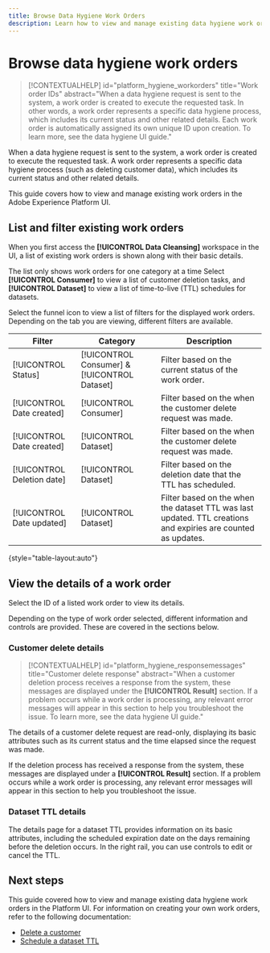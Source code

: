 ```yaml
---
title: Browse Data Hygiene Work Orders
description: Learn how to view and manage existing data hygiene work orders in the Adobe Experience Platform user interface.
---
```

# Browse data hygiene work orders

>[!CONTEXTUALHELP]
>id="platform_hygiene_workorders"
>title="Work order IDs"
>abstract="When a data hygiene request is sent to the system, a work order is created to execute the requested task. In other words, a work order represents a specific data hygiene process, which includes its current status and other related details. Each work order is automatically assigned its own unique ID upon creation. To learn more, see the data hygiene UI guide."

When a data hygiene request is sent to the system, a work order is created to execute the requested task. A work order represents a specific data hygiene process (such as deleting customer data), which includes its current status and other related details.

This guide covers how to view and manage existing work orders in the Adobe Experience Platform UI.

## List and filter existing work orders

When you first access the **[!UICONTROL Data Cleansing]** workspace in the UI, a list of existing work orders is shown along with their basic details.

The list only shows work orders for one category at a time Select **[!UICONTROL Consumer]** to view a list of customer deletion tasks, and **[!UICONTROL Dataset]** to view a list of time-to-live (TTL) schedules for datasets.

Select the funnel icon to view a list of filters for the displayed work orders. Depending on the tab you are viewing, different filters are available.

| Filter | Category | Description |
| --- | --- | --- |
| [!UICONTROL Status] | [!UICONTROL Consumer] & [!UICONTROL Dataset] | Filter based on the current status of the work order. |
| [!UICONTROL Date created] | [!UICONTROL Consumer] | Filter based on the when the customer delete request was made. |
| [!UICONTROL Date created] | [!UICONTROL Dataset] | Filter based on the when the customer delete request was made. |
| [!UICONTROL Deletion date] | [!UICONTROL Dataset] | Filter based on the deletion date that the TTL has scheduled. |
| [!UICONTROL Date updated] | [!UICONTROL Dataset] | Filter based on the when the dataset TTL was last updated. TTL creations and expiries are counted as updates. |

{style="table-layout:auto"}

## View the details of a work order

Select the ID of a listed work order to view its details.

Depending on the type of work order selected, different information and controls are provided. These are covered in the sections below.

### Customer delete details

>[!CONTEXTUALHELP]
>id="platform_hygiene_responsemessages"
>title="Customer delete response"
>abstract="When a customer deletion process receives a response from the system, these messages are displayed under the **[!UICONTROL Result]** section. If a problem occurs while a work order is processing, any relevant error messages will appear in this section to help you troubleshoot the issue. To learn more, see the data hygiene UI guide."

The details of a customer delete request are read-only, displaying its basic attributes such as its current status and the time elapsed since the request was made.

If the deletion process has received a response from the system, these messages are displayed under a **[!UICONTROL Result]** section. If a problem occurs while a work order is processing, any relevant error messages will appear in this section to help you troubleshoot the issue.

### Dataset TTL details

The details page for a dataset TTL provides information on its basic attributes, including the scheduled expiration date on the days remaining before the deletion occurs. In the right rail, you can use controls to edit or cancel the TTL.

## Next steps

This guide covered how to view and manage existing data hygiene work orders in the Platform UI. For information on creating your own work orders, refer to the following documentation:

* [Delete a customer](./delete-customer.md)
* [Schedule a dataset TTL](./ttl.md)
